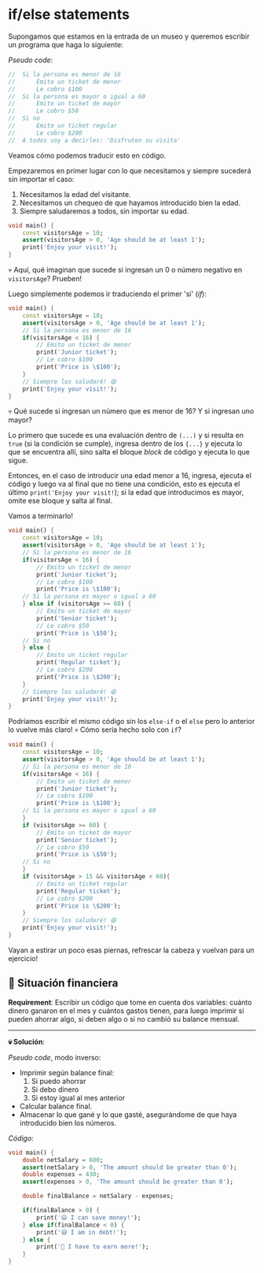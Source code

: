 # if/else statements

Supongamos que estamos en la entrada de un museo y queremos escribir un programa que haga lo siguiente:

_Pseudo code_:

```dart
//  Si la persona es menor de 16
//      Emito un ticket de menor
//      Le cobro $100
//  Si la persona es mayor o igual a 60
//      Emito un ticket de mayor
//      Le cobro $50
//  Si no
//      Emito un ticket regular
//      Le cobro $200
//  A todos voy a decirles: 'Disfruten su visita'
```

Veamos cómo podemos traducir esto en código.

Empezaremos en primer lugar con lo que necesitamos y siempre sucederá sin importar el caso:

1. Necesitamos la edad del visitante.
2. Necesitamos un chequeo de que hayamos introducido bien la edad.
3. Siempre saludaremos a todos, sin importar su edad.

```dart
void main() {
    const visitorsAge = 10;
    assert(visitorsAge > 0, 'Age should be at least 1');
    print('Enjoy your visit!');
}
```

💀 Aquí, qué imaginan que sucede si ingresan un 0 o número negativo en `visitorsAge`? Prueben!

Luego simplemente podemos ir traduciendo el primer 'si' (_if_):

```dart
void main() {
    const visitorsAge = 10;
    assert(visitorsAge > 0, 'Age should be at least 1');
    // Si la persona es menor de 16
    if(visitorsAge < 16) {
        // Emito un ticket de menor
        print('Junior ticket');
        // Le cobro $100
        print('Price is \$100');
    }
    // Siempre los saludaré! 😄
    print('Enjoy your visit!');
}
```

💀 Qué sucede si ingresan un número que es menor de 16? Y si ingresan uno mayor?

Lo primero que sucede es una evaluación dentro de `(...)` y si resulta en `true` (si la condición se cumple), ingresa dentro de los `{...}` y ejecuta lo que se encuentra allí, sino salta el bloque _block_ de código y ejecuta lo que sigue.

Entonces, en el caso de introducir una edad menor a 16, ingresa, ejecuta el código y luego va al final que no tiene una condición, esto es ejecuta el último `print('Enjoy your visit!`); si la edad que introducimos es mayor, omite ese bloque y salta al final.

Vamos a terminarlo!

```dart
void main() {
    const visitorsAge = 10;
    assert(visitorsAge > 0, 'Age should be at least 1');
    // Si la persona es menor de 16
    if(visitorsAge < 16) {
        // Emito un ticket de menor
        print('Junior ticket');
        // Le cobro $100
        print('Price is \$100');
    // Si la persona es mayor o igual a 60
    } else if (visitorsAge >= 60) {
        // Emito un ticket de mayor
        print('Senior ticket');
        // Le cobro $50
        print('Price is \$50');        
    // Si no
    } else {
        // Emito un ticket regular
        print('Regular ticket');
        // Le cobro $200
        print('Price is \$200');         
    }
    // Siempre los saludaré! 😄
    print('Enjoy your visit!');
}
```

Podríamos escribir el mismo código sin los `else-if` o el `else` pero lo anterior lo vuelve más claro! 💀 Cómo sería hecho solo con `if`?

```dart
void main() {
    const visitorsAge = 10;
    assert(visitorsAge > 0, 'Age should be at least 1');
    // Si la persona es menor de 16
    if(visitorsAge < 16) {
        // Emito un ticket de menor
        print('Junior ticket');
        // Le cobro $100
        print('Price is \$100');
    // Si la persona es mayor o igual a 60
    }
    if (visitorsAge >= 60) {
        // Emito un ticket de mayor
        print('Senior ticket');
        // Le cobro $50
        print('Price is \$50');        
    // Si no
    }
    if (visitorsAge > 15 && visitorsAge < 60){
        // Emito un ticket regular
        print('Regular ticket');
        // Le cobro $200
        print('Price is \$200');         
    }
    // Siempre los saludaré! 😄
    print('Enjoy your visit!');
}
```

Vayan a estirar un poco esas piernas, refrescar la cabeza y vuelvan para un ejercicio!

## 💪 Situación financiera

__Requirement__: Escribir un código que tome en cuenta dos variables: cuánto dinero ganaron en el mes y cuántos gastos tienen, para luego imprimir si pueden ahorrar algo, si deben algo o si no cambió su balance mensual.

---

__💀 Solución__:

_Pseudo code_, modo inverso:

- Imprimir según balance final:
    1. Si puedo ahorrar
    2. Si debo dinero
    3. Si estoy igual al mes anterior
- Calcular balance final.
- Almacenar lo que gané y lo que gasté, asegurándome de que haya introducido bien los números.

_Código_:

```dart
void main() {
    double netSalary = 600;
    assert(netSalary > 0, 'The amount should be greater than 0');
    double expenses = 430;
    assert(expenses > 0, 'The amount should be greater than 0');

    double finalBalance = netSalary - expenses;

    if(finalBalance > 0) {
        print('😃 I can save money!');
    } else if(finalBalance < 0) {
        print('😅 I am in debt!');
    } else {
        print('🤨 I have to earn more!');
    }
}
```
